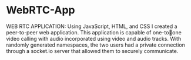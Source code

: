 # WebRTC-App

WEB RTC APPLICATION: Using JavaScript, HTML, and CSS I created a peer-to-peer web application. This application is capable of one-toone video calling with audio incorporated using video and audio tracks. With randomly generated namespaces, the two users had a private connection through a socket.io server that allowed them to securely communicate.
